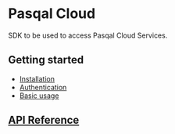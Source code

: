 # Pasqal Cloud

SDK to be used to access Pasqal Cloud Services.

## Getting started
 - [Installation](/usage/installation)
 - [Authentication](/usage/authentication)
 - [Basic usage](/usage/basic_usage)

## [API Reference](/api/sdk)
